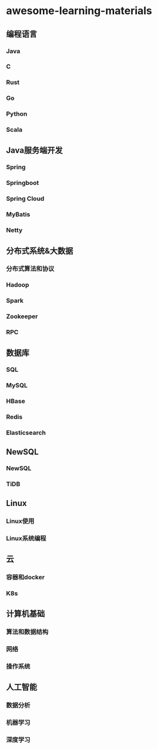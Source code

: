 # awesome-learning-materials

## 编程语言

### Java



### C



### Rust



### Go



### Python



### Scala





## Java服务端开发

### Spring



### Springboot



### Spring Cloud



### MyBatis



### Netty



## 分布式系统&大数据

### 分布式算法和协议



### Hadoop



### Spark



### Zookeeper



### RPC



## 数据库

### SQL



### MySQL



### HBase



### Redis



### Elasticsearch



## NewSQL

### NewSQL



### TiDB





## Linux

### Linux使用



### Linux系统编程





## 云

### 容器和docker



### K8s



## 计算机基础



### 算法和数据结构



### 网络



### 操作系统



## 人工智能

### 数据分析



### 机器学习



### 深度学习









